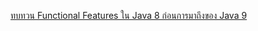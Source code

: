  [ทบทวน Functional Features ใน Java 8 ก่อนการมาถึงของ Java 9](https://developers.ascendcorp.com/%E0%B8%97%E0%B8%9A%E0%B8%97%E0%B8%A7%E0%B8%99-functional-features-%E0%B9%83%E0%B8%99-java-8-%E0%B8%81%E0%B9%88%E0%B8%AD%E0%B8%99%E0%B8%81%E0%B8%B2%E0%B8%A3%E0%B8%A1%E0%B8%B2%E0%B8%96%E0%B8%B6%E0%B8%87%E0%B8%82%E0%B8%AD%E0%B8%87-java-9-b0065aa584b3)
